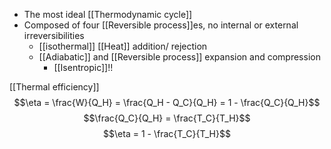 - The most ideal [[Thermodynamic cycle]]
- Composed of four [[Reversible process]]es, no internal or external irreversibilities
	- [[isothermal]] [[Heat]] addition/ rejection
	- [[Adiabatic]] and [[Reversible process]] expansion and compression 
		- [[Isentropic]]!!



[[Thermal efficiency]]
$$\eta = \frac{W}{Q_H} = \frac{Q_H - Q_C}{Q_H} = 1 - \frac{Q_C}{Q_H}$$
$$\frac{Q_C}{Q_H} = \frac{T_C}{T_H}$$
$$\eta = 1 - \frac{T_C}{T_H}$$